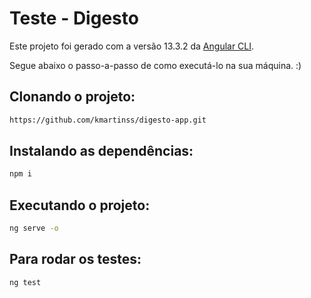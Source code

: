 # Teste - Digesto

Este projeto foi gerado com a versão 13.3.2 da [Angular CLI](https://github.com/angular/angular-cli).

Segue abaixo o passo-a-passo de como executá-lo na sua máquina. :)

## Clonando o projeto:

```sh
https://github.com/kmartinss/digesto-app.git
```

## Instalando as dependências:

```sh
npm i
```

## Executando o projeto:

```sh
ng serve -o
```

## Para rodar os testes:

```sh
ng test
```
